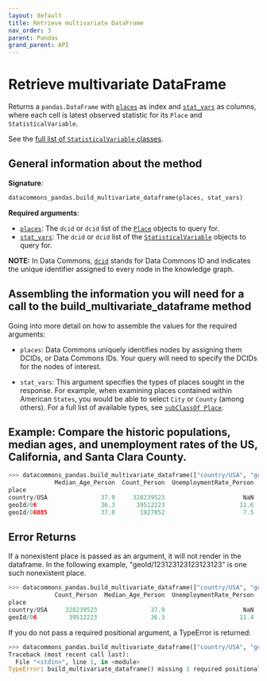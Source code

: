 ```yaml
---
layout: default
title: Retrieve multivariate DataFrame
nav_order: 3
parent: Pandas
grand_parent: API
---
```


# Retrieve multivariate DataFrame

Returns a `pandas.DataFrame` with [`places`](https://datacommons.org/browser/Place)
as index and [`stat_vars`](https://datacommons.org/browser/StatisticalVariable)
as columns, where each cell is latest observed statistic for
its `Place` and `StatisticalVariable`.

See the [full list of `StatisticalVariable` classes](/statistical_variables.html).

## General information about the method

**Signature**:

```python
datacommons_pandas.build_multivariate_dataframe(places, stat_vars)
```

**Required arguments**:

* [`places`](/glossary.html): The `dcid` or `dcid` list of the [`Place`](https://datacommons.org/browser/Place) objects to query for.
* [`stat_vars`](/glossary.html): The `dcid` or `dcid` list of the [`StatisticalVariable`](https://datacommons.org/browser/StatisticalVariable) objects to query for.

**NOTE:** In Data Commons, [`dcid`](/glossary.html) stands for Data Commons ID and indicates the unique identifier assigned to every node in the knowledge graph.

## Assembling the information you will need for a call to the build_multivariate_dataframe method

Going into more detail on how to assemble the values for the required arguments:

 - `places`: Data Commons uniquely identifies nodes by assigning them DCIDs, or Data Commons IDs. Your query will need to specify the DCIDs for the nodes of interest.

 - `stat_vars`: This argument specifies the types of places sought in the response. For example, when examining places contained within American `States`, you would be able to select `City` or `County` (among others). For a full list of available types, see [`subClassOf Place`](https://datacommons.org/browser/Place).

## Example: Compare the historic populations, median ages, and unemployment rates of the US, California, and Santa Clara County.

```python
>>> datacommons_pandas.build_multivariate_dataframe(["country/USA", "geoId/06", "geoId/06085"],["Count_Person", "Median_Age_Person", "UnemploymentRate_Person"])
             Median_Age_Person  Count_Person  UnemploymentRate_Person
place
country/USA               37.9     328239523                      NaN
geoId/06                  36.3      39512223                     11.6
geoId/06085               37.0       1927852                      7.5
```

## Error Returns

If a nonexistent place is passed as an argument, it will not render in the dataframe. In the following example, "geoId/123123123123123123" is one such nonexistent place.

```python
>>> datacommons_pandas.build_multivariate_dataframe(["country/USA", "geoId/06", "geoId/123123123123123123"],["Count_Person", "Median_Age_Person", "UnemploymentRate_Person"])
             Count_Person  Median_Age_Person  UnemploymentRate_Person
place
country/USA     328239523               37.9                      NaN
geoId/06         39512223               36.3                     11.4
```

If you do not pass a required positional argument, a TypeError is returned:

```python
>>> datacommons_pandas.build_multivariate_dataframe(["country/USA", "geoId/06", "geoId/123123123123123123"])
Traceback (most recent call last):
  File "<stdin>", line 1, in <module>
TypeError: build_multivariate_dataframe() missing 1 required positional argument: 'stat_vars'
```
